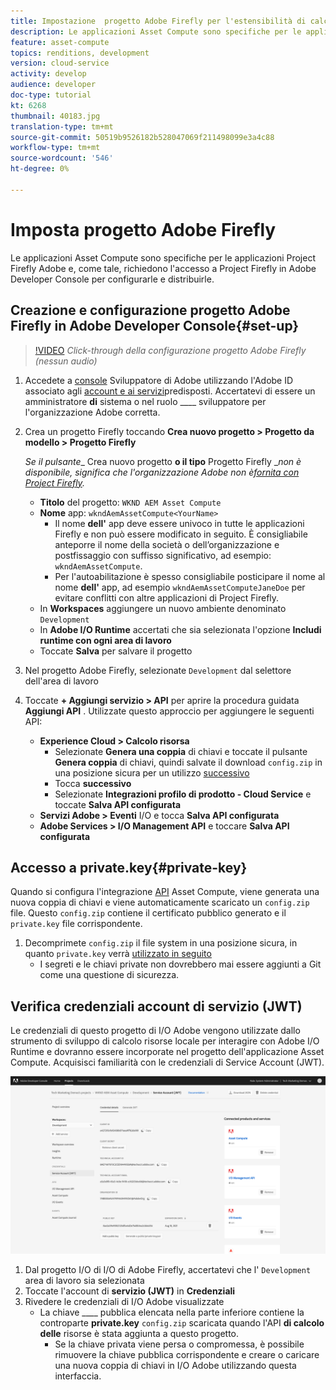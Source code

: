 ```yaml
---
title: Impostazione  progetto Adobe Firefly per l'estensibilità di calcolo risorse
description: Le applicazioni Asset Compute sono specifiche per le applicazioni Project Firefly  Adobe e, come tale, richiedono l'accesso a  Project Firefly in  Adobe Developer Console per configurarle e distribuirle.
feature: asset-compute
topics: renditions, development
version: cloud-service
activity: develop
audience: developer
doc-type: tutorial
kt: 6268
thumbnail: 40183.jpg
translation-type: tm+mt
source-git-commit: 50519b9526182b528047069f211498099e3a4c88
workflow-type: tm+mt
source-wordcount: '546'
ht-degree: 0%

---
```



# Imposta  progetto Adobe Firefly

Le applicazioni Asset Compute sono specifiche per le applicazioni Project Firefly  Adobe e, come tale, richiedono l&#39;accesso a  Project Firefly in  Adobe Developer Console per configurarle e distribuirle.

## Creazione e configurazione  progetto Adobe Firefly in  Adobe Developer Console{#set-up}

>[!VIDEO](https://video.tv.adobe.com/v/40183/?quality=12&learn=on)
_Click-through della configurazione  progetto Adobe Firefly (nessun audio)_

1. Accedete a [console](https://console.adobe.io) Sviluppatore di Adobe utilizzando l&#39;Adobe ID  associato agli [account e ai servizi](./accounts-and-services.md)predisposti. Accertatevi di essere un amministratore __di__ sistema o nel ruolo ____ sviluppatore per l&#39;organizzazione  Adobe corretta.
1. Crea un progetto Firefly toccando __Crea nuovo progetto > Progetto da modello > Progetto Firefly__

   _Se il pulsante__ Crea nuovo progetto __o il tipo__ Progetto Firefly __non è disponibile, significa che l&#39;organizzazione  Adobe non è[fornita con Project Firefly](#request-adobe-project-firefly)._

   + __Titolo__ del progetto: `WKND AEM Asset Compute`
   + __Nome__ app: `wkndAemAssetCompute<YourName>`
      + Il nome __dell&#39;__ app deve essere univoco in tutte le applicazioni Firefly e non può essere modificato in seguito. È consigliabile anteporre il nome della società o dell’organizzazione e postfissaggio con suffisso significativo, ad esempio: `wkndAemAssetCompute`.
      + Per l&#39;autoabilitazione è spesso consigliabile posticipare il nome al nome __dell&#39;__ app, ad esempio `wkndAemAssetComputeJaneDoe` per evitare conflitti con altre applicazioni di Project Firefly.
   + In __Workspaces__ aggiungere un nuovo ambiente denominato `Development`
   + In __Adobe I/O Runtime__ accertati che sia selezionata l&#39;opzione __Includi runtime con ogni area di lavoro__
   + Toccate __Salva__ per salvare il progetto
1. Nel progetto  Adobe Firefly, selezionate `Development` dal selettore dell&#39;area di lavoro
1. Toccate __+ Aggiungi servizio > API__ per aprire la procedura guidata __Aggiungi API__ . Utilizzate questo approccio per aggiungere le seguenti API:

   + __Experience Cloud  > Calcolo risorsa__
      + Selezionate __Genera una coppia__ di chiavi e toccate il pulsante __Genera coppia__ di chiavi, quindi salvate il download `config.zip` in una posizione sicura per un utilizzo [successivo](#private-key)
      + Tocca __successivo__
      + Selezionate __Integrazioni profilo di prodotto - Cloud Service__ e toccate __Salva API configurata__
   + __Servizi Adobe > Eventi__ I/O e tocca __Salva API configurata__
   + __Adobe Services > I/O Management API__ e toccare __Salva API configurata__

## Accesso a private.key{#private-key}

Quando si configura l&#39;integrazione [API](#set-up) Asset Compute, viene generata una nuova coppia di chiavi e viene automaticamente scaricato un `config.zip` file. Questo `config.zip` contiene il certificato pubblico generato e il `private.key` file corrispondente.

1. Decomprimete `config.zip` il file system in una posizione sicura, in quanto `private.key` verrà [utilizzato in seguito](../develop/environment-variables.md)
   + I segreti e le chiavi private non dovrebbero mai essere aggiunti a Git come una questione di sicurezza.

## Verifica credenziali account di servizio (JWT)

Le credenziali di questo progetto di I/O  Adobe vengono utilizzate dallo strumento [](../develop/development-tool.md) di sviluppo di calcolo risorse locale per interagire con Adobe I/O Runtime e dovranno essere incorporate nel progetto dell&#39;applicazione Asset Compute. Acquisisci familiarità con le credenziali di Service Account (JWT).

![credenziali account del servizio per sviluppatori di Adobi](./assets/firefly/service-account.png)

1. Dal progetto I/O di I/O di  Adobe Firefly, accertatevi che l&#39; `Development` area di lavoro sia selezionata
1. Toccate l&#39;account di __servizio (JWT)__ in __Credenziali__
1. Rivedere le credenziali di I/O  Adobe visualizzate
   + La chiave ____ pubblica elencata nella parte inferiore contiene la controparte __private.key__ `config.zip` scaricata quando l&#39;API __di calcolo delle__ risorse è stata aggiunta a questo progetto.
      + Se la chiave privata viene persa o compromessa, è possibile rimuovere la chiave pubblica corrispondente e creare o caricare una nuova coppia di chiavi in  I/O Adobe utilizzando questa interfaccia.
